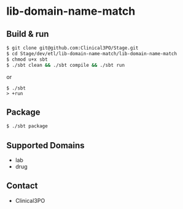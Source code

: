 # lib-domain-name-match #

## Build & run ##

```sh
$ git clone git@github.com:Clinical3PO/Stage.git
$ cd Stage/dev/etl/lib-domain-name-match/lib-domain-name-match
$ chmod u+x sbt
$ ./sbt clean && ./sbt compile && ./sbt run
```
or
```
$ ./sbt
> +run
```

## Package ##

```sh
$ ./sbt package
```

## Supported Domains ##

- lab
- drug


## Contact ##

- Clinical3PO 
